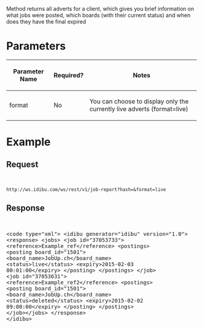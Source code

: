 <p>Method returns all adverts for a client, which gives you brief information on what jobs were posted, which boards (with their current status) and when does they have the final expired</p>
<h1 class="p1">
	Parameters</h1>
<table cellpadding="2" cellspacing="0" class="t1" width="1099.0">
	<thead>
		<tr>
			<th class="td1" scope="col" valign="middle">
				<p class="p1"><b>Parameter Name</b></p>
			</th>
			<th class="td2" scope="col" valign="middle">
				<p class="p1"><b>Required?</b></p>
			</th>
			<th class="td3" scope="col" valign="middle">
				<p class="p1"><b>Notes</b></p>
			</th>
		</tr>
	</thead>
	<tbody>
		<tr>
			<td class="td1" valign="middle">
				<p class="p2">format</p>
			</td>
			<td class="td2" valign="middle">
				<p class="p2">No</p>
			</td>
			<td class="td3" valign="middle">
				<p class="p2">You can choose to display only the currently live adverts (format=live)</p>
			</td>
		</tr>
	</tbody>
</table>
<h1 class="p3">
	Example</h1>
<h2>
	Request</h2>
<pre>


<code>
http://ws.idibu.com/ws/rest/v1/job-report?hash=<your hash>&format=live
</code></pre>
<h2>
	Response</h2>
<pre>


&lt;code type=&quot;xml&quot;&gt;
&lt;idibu generator=&quot;idibu&quot; version=&quot;1.0&quot;&gt;
&lt;response&gt;
    &lt;jobs&gt;
        &lt;job id=&quot;37053733&quot;&gt;
            &lt;reference&gt;Example_ref&lt;/reference&gt;
            &lt;postings&gt;
                &lt;posting board_id=&quot;1501&quot;&gt;
                &lt;board_name&gt;JobUp.ch&lt;/board_name&gt;
                &lt;status&gt;live&lt;/status&gt;
                &lt;expiry&gt;2015-02-03 00:01:00&lt;/expiry&gt;
                &lt;/posting&gt;
            &lt;/postings&gt;
        &lt;/job&gt;
        &lt;job id=&quot;37053631&quot;&gt;
            &lt;reference&gt;Example_ref2&lt;/reference&gt;
            &lt;postings&gt;
                &lt;posting board_id=&quot;1501&quot;&gt;
                &lt;board_name&gt;JobUp.ch&lt;/board_name&gt;
                &lt;status&gt;deleted&lt;/status&gt;
                &lt;expiry&gt;2015-02-02 09:00:00&lt;/expiry&gt;
            &lt;/posting&gt;
        &lt;/postings&gt;
    &lt;/job&gt;&lt;/jobs&gt;
&lt;/response&gt;
&lt;/idibu&gt;</code></pre>
